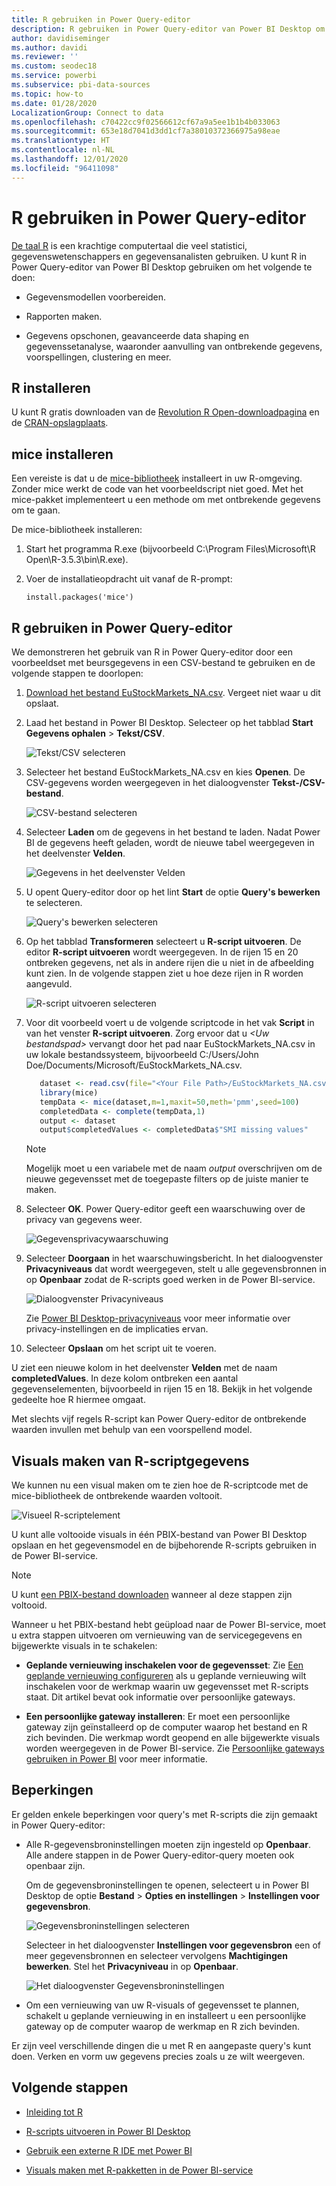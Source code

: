 ```yaml
---
title: R gebruiken in Power Query-editor
description: R gebruiken in Power Query-editor van Power BI Desktop om geavanceerde analyses uit te voeren.
author: davidiseminger
ms.author: davidi
ms.reviewer: ''
ms.custom: seodec18
ms.service: powerbi
ms.subservice: pbi-data-sources
ms.topic: how-to
ms.date: 01/28/2020
LocalizationGroup: Connect to data
ms.openlocfilehash: c70422cc9f02566612cf67a9a5ee1b1b4b033063
ms.sourcegitcommit: 653e18d7041d3dd1cf7a38010372366975a98eae
ms.translationtype: HT
ms.contentlocale: nl-NL
ms.lasthandoff: 12/01/2020
ms.locfileid: "96411098"
---
```

# <a name="use-r-in-power-query-editor"></a>R gebruiken in Power Query-editor

[De taal R](https://mran.microsoft.com/documents/what-is-r) is een krachtige computertaal die veel statistici, gegevenswetenschappers en gegevensanalisten gebruiken. U kunt R in Power Query-editor van Power BI Desktop gebruiken om het volgende te doen:

* Gegevensmodellen voorbereiden.

* Rapporten maken.

* Gegevens opschonen, geavanceerde data shaping en gegevenssetanalyse, waaronder aanvulling van ontbrekende gegevens, voorspellingen, clustering en meer.  

## <a name="install-r"></a>R installeren

U kunt R gratis downloaden van de [Revolution R Open-downloadpagina](https://mran.revolutionanalytics.com/download/) en de [CRAN-opslagplaats](https://cran.r-project.org/bin/windows/base/).

## <a name="install-mice"></a>mice installeren

Een vereiste is dat u de [mice-bibliotheek](https://www.rdocumentation.org/packages/mice/versions/3.5.0/topics/mice) installeert in uw R-omgeving. Zonder mice werkt de code van het voorbeeldscript niet goed. Met het mice-pakket implementeert u een methode om met ontbrekende gegevens om te gaan.

De mice-bibliotheek installeren:

1. Start het programma R.exe (bijvoorbeeld C:\Program Files\Microsoft\R Open\R-3.5.3\bin\R.exe).  

2. Voer de installatieopdracht uit vanaf de R-prompt:

   ``` 
   install.packages('mice') 
   ```

## <a name="use-r-in-power-query-editor"></a>R gebruiken in Power Query-editor

We demonstreren het gebruik van R in Power Query-editor door een voorbeeldset met beursgegevens in een CSV-bestand te gebruiken en de volgende stappen te doorlopen:

1. [Download het bestand EuStockMarkets_NA.csv](https://download.microsoft.com/download/F/8/A/F8AA9DC9-8545-4AAE-9305-27AD1D01DC03/EuStockMarkets_NA.csv). Vergeet niet waar u dit opslaat.

1. Laad het bestand in Power BI Desktop. Selecteer op het tabblad **Start** **Gegevens ophalen** > **Tekst/CSV**.

   ![Tekst/CSV selecteren](media/desktop-r-in-query-editor/r-in-query-editor_1.png)

1. Selecteer het bestand EuStockMarkets_NA.csv en kies **Openen**. De CSV-gegevens worden weergegeven in het dialoogvenster **Tekst-/CSV-bestand**.

   ![CSV-bestand selecteren](media/desktop-r-in-query-editor/r-in-query-editor_2.png)

1. Selecteer **Laden** om de gegevens in het bestand te laden. Nadat Power BI de gegevens heeft geladen, wordt de nieuwe tabel weergegeven in het deelvenster **Velden**.

   ![Gegevens in het deelvenster Velden](media/desktop-r-in-query-editor/r-in-query-editor_3.png)

1. U opent Query-editor door op het lint **Start** de optie **Query's bewerken** te selecteren.

   ![Query's bewerken selecteren](media/desktop-r-in-query-editor/r-in-query-editor_4.png)

1. Op het tabblad **Transformeren** selecteert u **R-script uitvoeren**. De editor **R-script uitvoeren** wordt weergegeven. In de rijen 15 en 20 ontbreken gegevens, net als in andere rijen die u niet in de afbeelding kunt zien. In de volgende stappen ziet u hoe deze rijen in R worden aangevuld.

   ![R-script uitvoeren selecteren](media/desktop-r-in-query-editor/r-in-query-editor_5d.png)

1. Voor dit voorbeeld voert u de volgende scriptcode in het vak **Script** in van het venster **R-script uitvoeren**. Zorg ervoor dat u *&lt;Uw bestandspad&gt;* vervangt door het pad naar EuStockMarkets_NA.csv in uw lokale bestandssysteem, bijvoorbeeld C:/Users/John Doe/Documents/Microsoft/EuStockMarkets_NA.csv.

    ```r
       dataset <- read.csv(file="<Your File Path>/EuStockMarkets_NA.csv", header=TRUE, sep=",")
       library(mice)
       tempData <- mice(dataset,m=1,maxit=50,meth='pmm',seed=100)
       completedData <- complete(tempData,1)
       output <- dataset
       output$completedValues <- completedData$"SMI missing values"
    ```

    > [!NOTE]
    > Mogelijk moet u een variabele met de naam *output* overschrijven om de nieuwe gegevensset met de toegepaste filters op de juiste manier te maken.

7. Selecteer **OK**. Power Query-editor geeft een waarschuwing over de privacy van gegevens weer.

   ![Gegevensprivacywaarschuwing](media/desktop-r-in-query-editor/r-in-query-editor_6.png)
8. Selecteer **Doorgaan** in het waarschuwingsbericht. In het dialoogvenster **Privacyniveaus** dat wordt weergegeven, stelt u alle gegevensbronnen in op **Openbaar** zodat de R-scripts goed werken in de Power BI-service. 

   ![Dialoogvenster Privacyniveaus](media/desktop-r-in-query-editor/r-in-query-editor_7.png)

   Zie [Power BI Desktop-privacyniveaus](../admin/desktop-privacy-levels.md) voor meer informatie over privacy-instellingen en de implicaties ervan.

 9. Selecteer **Opslaan** om het script uit te voeren. 

   U ziet een nieuwe kolom in het deelvenster **Velden** met de naam **completedValues**. In deze kolom ontbreken een aantal gegevenselementen, bijvoorbeeld in rijen 15 en 18. Bekijk in het volgende gedeelte hoe R hiermee omgaat.

   Met slechts vijf regels R-script kan Power Query-editor de ontbrekende waarden invullen met behulp van een voorspellend model.

## <a name="create-visuals-from-r-script-data"></a>Visuals maken van R-scriptgegevens

We kunnen nu een visual maken om te zien hoe de R-scriptcode met de mice-bibliotheek de ontbrekende waarden voltooit.

![Visueel R-scriptelement](media/desktop-r-in-query-editor/r-in-query-editor_8a.png)

U kunt alle voltooide visuals in één PBIX-bestand van Power BI Desktop opslaan en het gegevensmodel en de bijbehorende R-scripts gebruiken in de Power BI-service.

> [!NOTE]
> U kunt [een PBIX-bestand downloaden](https://download.microsoft.com/download/F/8/A/F8AA9DC9-8545-4AAE-9305-27AD1D01DC03/Complete%20Values%20with%20R%20in%20PQ.pbix) wanneer al deze stappen zijn voltooid.

Wanneer u het PBIX-bestand hebt geüpload naar de Power BI-service, moet u extra stappen uitvoeren om vernieuwing van de servicegegevens en bijgewerkte visuals in te schakelen:  

* **Geplande vernieuwing inschakelen voor de gegevensset**: Zie [Een geplande vernieuwing configureren](refresh-scheduled-refresh.md) als u geplande vernieuwing wilt inschakelen voor de werkmap waarin uw gegevensset met R-scripts staat. Dit artikel bevat ook informatie over persoonlijke gateways.

* **Een persoonlijke gateway installeren**: Er moet een persoonlijke gateway zijn geïnstalleerd op de computer waarop het bestand en R zich bevinden. Die werkmap wordt geopend en alle bijgewerkte visuals worden weergegeven in de Power BI-service. Zie [Persoonlijke gateways gebruiken in Power BI](service-gateway-personal-mode.md) voor meer informatie.

## <a name="limitations"></a>Beperkingen

Er gelden enkele beperkingen voor query's met R-scripts die zijn gemaakt in Power Query-editor:

* Alle R-gegevensbroninstellingen moeten zijn ingesteld op **Openbaar**. Alle andere stappen in de Power Query-editor-query moeten ook openbaar zijn. 

   Om de gegevensbroninstellingen te openen, selecteert u in Power BI Desktop de optie **Bestand** > **Opties en instellingen** > **Instellingen voor gegevensbron**.

   ![Gegevensbroninstellingen selecteren](media/desktop-r-in-query-editor/r-in-query-editor_9.png)

   Selecteer in het dialoogvenster **Instellingen voor gegevensbron** een of meer gegevensbronnen en selecteer vervolgens **Machtigingen bewerken**. Stel het **Privacyniveau** in op **Openbaar**.

   ![Het dialoogvenster Gegevensbroninstellingen](media/desktop-r-in-query-editor/r-in-query-editor_10.png)  
  
* Om een vernieuwing van uw R-visuals of gegevensset te plannen, schakelt u geplande vernieuwing in en installeert u een persoonlijke gateway op de computer waarop de werkmap en R zich bevinden. 

Er zijn veel verschillende dingen die u met R en aangepaste query's kunt doen. Verken en vorm uw gegevens precies zoals u ze wilt weergeven.

## <a name="next-steps"></a>Volgende stappen

* [Inleiding tot R](https://mran.microsoft.com/documents/what-is-r) 

* [R-scripts uitvoeren in Power BI Desktop](desktop-r-scripts.md) 

* [Gebruik een externe R IDE met Power BI](desktop-r-ide.md) 

* [Visuals maken met R-pakketten in de Power BI-service](service-r-packages-support.md)
